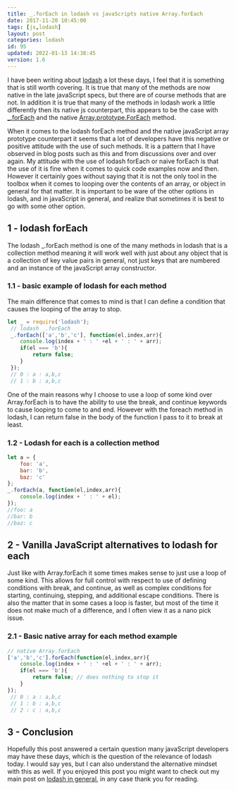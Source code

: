 ```yaml
---
title: _.forEach in lodash vs javaScripts native Array.forEach
date: 2017-11-20 10:45:00
tags: [js,lodash]
layout: post
categories: lodash
id: 95
updated: 2022-01-13 14:38:45
version: 1.6
---
```


I have been writing about [lodash](https://lodash.com/) a lot these days, I feel that it is something that is still worth covering. It is true that many of the methods are now native in the late javaScript specs, but there are of course methods that are not. In addition it is true that many of the methods in lodash work a little differently then its native js counterpart, this appears to be the case with [\_.forEach](https://lodash.com/docs/4.17.4#forEach) and the native [Array.prototype.ForEach](/2019/02/16/js-javascript-foreach/) method.

When it comes to the lodash forEach method and the native javaScript array prototype counterpart it seems that a lot of developers have this negative or positive attitude with the use of such methods. It is a pattern that I have observed in blog posts such as this and from discussions over and over again. My attitude with the use of lodash forEach or naive forEach is that the use of it is fine when it comes to quick code examples now and then. However it certainly goes without saying that it is not the only tool in the toolbox when it comes to looping over the contents of an array, or object in general for that matter. It is important to be ware of the other options in lodash, and in javaScript in general, and realize that sometimes it is best to go with some other option.

<!-- more -->

## 1 - lodash forEach

The lodash \_.forEach method is one of the many methods in lodash that is a collection method meaning it will work well with just about any object that is a collection of key value pairs in general, not just keys that are numbered and an instance of the javaScript array constructor.

### 1.1 - basic example of lodash for each method

The main difference that comes to mind is that I can define a condition that causes the looping of the array to stop.

```js
let _ = require('lodash');
 // lodash _.forEach
 _.forEach(['a','b','c'], function(el,index,arr){
    console.log(index + ' : ' +el + ' : ' + arr);
    if(el === 'b'){
        return false;
    }
 });
 // 0 : a : a,b,c
 // 1 : b : a,b,c
```

One of the main reasons why I choose to use a loop of some kind over Array.forEach is to have the ability to use the break, and continue keywords to cause looping to come to and end. However with the foreach method in lodash, I can return false in the body of the function I pass to it to break at least.

### 1.2 - Lodash for each is a collection method

```js
let a = {
    foo: 'a',
    bar: 'b',
    baz: 'c'
};
_.forEach(a, function(el,index,arr){
    console.log(index + ' : ' + el);
});
//foo: a
//bar: b
//baz: c
```

## 2 - Vanilla JavaScript alternatives to lodash for each


Just like with Array.forEach it some times makes sense to just use a loop of some kind. This allows for full control with respect to use of defining conditions with break, and continue, as well as complex conditions for starting, continuing, stepping, and additional escape conditions. There is also the matter that in some cases a loop is faster, but most of the time it does not make much of a difference, and I often view it as a nano pick issue.

### 2.1 - Basic native array for each method example

```js
// native Array.forEach
['a','b','c'].forEach(function(el,index,arr){
    console.log(index + ' : ' +el + ' : ' + arr);
    if(el === 'b'){
        return false; // does nothing to stop it
    }
});
 // 0 : a : a,b,c
 // 1 : b : a,b,c
 // 2 : c : a,b,c
```

## 3 - Conclusion

Hopefully this post answered a certain question many javaScript developers may have these days, which is the question of the relevance of lodash today. I would say yes, but I can also understand the alternative mindset with this as well. If you enjoyed this post you might want to check out my main post on [lodash in general](/2019/02/15/lodash/), in any case thank you for reading.